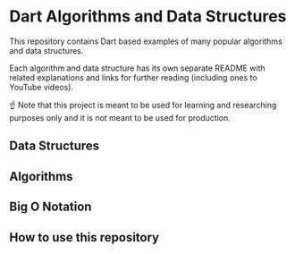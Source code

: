 # Dart Algorithms and Data Structures

This repository contains Dart based examples of many popular algorithms and data structures.

Each algorithm and data structure has its own separate README with related explanations and links for further reading (including ones to YouTube videos).

☝ Note that this project is meant to be used for learning and researching purposes only and it is not meant to be used for production.


## Data Structures
## Algorithms
## Big O Notation
## How to use this repository
